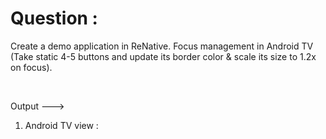 # Question :

Create a demo application in ReNative.
Focus management in Android TV (Take static 4-5 buttons and update its border color & scale its size to 1.2x on focus).

&nbsp;  

Output --->

1) Android TV view :

